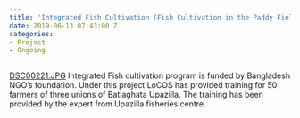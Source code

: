 ```yaml
---
title: 'Integrated Fish Cultivation (Fish Cultivation in the Paddy Field):'
date: 2019-06-13 07:43:00 Z
categories:
- Project
- Ongoing
---
```


[DSC00221.JPG](/uploads/DSC00221.JPG)
Integrated Fish cultivation program is funded by Bangladesh NGO’s foundation. Under this project LoCOS has provided training for 50 farmers of three unions of Batiaghata Upazilla. The training has been provided by the expert from Upazilla fisheries centre. 